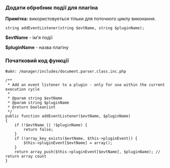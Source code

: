 ### Додати обробник події для плагіна ###

**Примітка:** використовується тільки для поточного циклу виконання.
```
string addEventListener(string $evtName, string $pluginName);
```
**$evtName** - ім'я події

**$pluginName** - назва плагіну


### Початковий код функції ###

`Файл: /manager/includes/document.parser.class.inc.php`

```
/**
 * Add an event listener to a plugin - only for use within the current execution cycle
 *
 * @param string $evtName
 * @param string $pluginName
 * @return boolean|int
 */
public function addEventListener($evtName, $pluginName)
{
	if (!$evtName || !$pluginName) {
		return false;
	}
	if (!array_key_exists($evtName, $this->pluginEvent)) {
		$this->pluginEvent[$evtName] = array();
	}
	return array_push($this->pluginEvent[$evtName], $pluginName); // return array count
}
```
